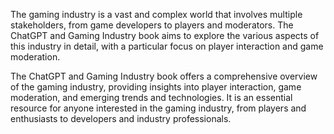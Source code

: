
The gaming industry is a vast and complex world that involves multiple stakeholders, from game developers to players and moderators. The ChatGPT and Gaming Industry book aims to explore the various aspects of this industry in detail, with a particular focus on player interaction and game moderation.

The ChatGPT and Gaming Industry book offers a comprehensive overview of the gaming industry, providing insights into player interaction, game moderation, and emerging trends and technologies. It is an essential resource for anyone interested in the gaming industry, from players and enthusiasts to developers and industry professionals.
